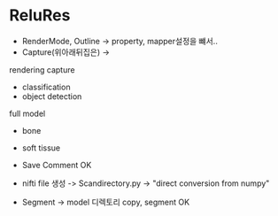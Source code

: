 # ReluRes
- RenderMode, Outline -> property, mapper설정을 뺴서..
- Capture(위아래뒤집은) -> 

rendering capture
- classification
- object detection

full model
- bone
- soft tissue


- Save Comment OK
- nifti file 생성 -> Scandirectory.py -> "direct conversion from numpy"
- Segment -> model 디렉토리 copy, segment OK







